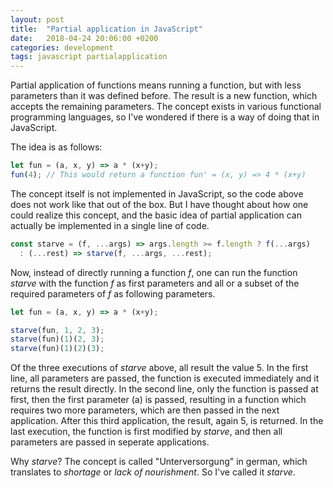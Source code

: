 ```yaml
---
layout: post
title:  "Partial application in JavaScript"
date:   2018-04-24 20:06:00 +0200
categories: development
tags: javascript partialapplication
---
```


Partial application of functions means running a function, but with less parameters than it was defined before.
The result is a new function, which accepts the remaining parameters. The concept exists in various functional
programming languages, so I've wondered if there is a way of doing that in JavaScript.

The idea is as follows: 

```javascript
let fun = (a, x, y) => a * (x+y);
fun(4); // This would return a function fun' = (x, y) => 4 * (x+y)
```

The concept itself is not implemented in JavaScript, so the code above does not work like that out of the box.
But I have thought about how one could realize this concept, and the basic idea of partial application can
actually be implemented in a single line of code.

```javascript
const starve = (f, ...args) => args.length >= f.length ? f(...args) 
  : (...rest) => starve(f, ...args, ...rest);
```

Now, instead of directly running a function *f*, one can run the function *starve* with the function *f* as 
first parameters and all or a subset of the required parameters of *f* as following parameters.

```javascript
let fun = (a, x, y) => a * (x+y);

starve(fun, 1, 2, 3);
starve(fun)(1)(2, 3);
starve(fun)(1)(2)(3);
```

Of the three executions of *starve* above, all result the value 5. In the first line, all parameters are 
passed, the function is executed immediately and it returns the result directly. In the second line, only
the function is passed at first, then the first parameter (a) is passed, resulting in a function which requires
two more parameters, which are then passed in the next application. After this third application, the result, again 5,
is returned. In the last execution, the function is first modified by *starve*, and then all parameters are passed
in seperate applications.

Why *starve*? The concept is called "Unterversorgung" in german, which translates to *shortage* or *lack of nourishment*.
So I've called it *starve*.